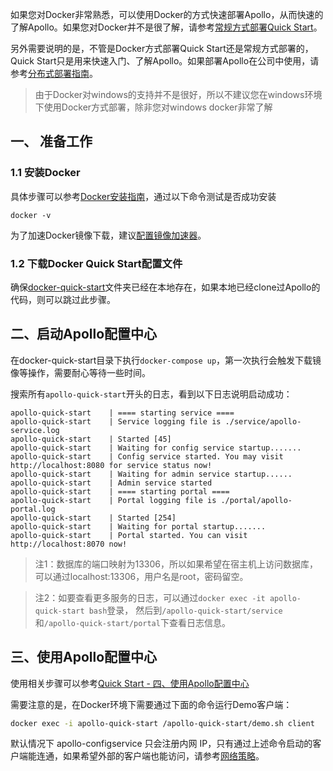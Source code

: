 如果您对Docker非常熟悉，可以使用Docker的方式快速部署Apollo，从而快速的了解Apollo。如果您对Docker并不是很了解，请参考[常规方式部署Quick Start](zh/deployment/quick-start)。

另外需要说明的是，不管是Docker方式部署Quick Start还是常规方式部署的，Quick Start只是用来快速入门、了解Apollo。如果部署Apollo在公司中使用，请参考[分布式部署指南](zh/deployment/distributed-deployment-guide)。

> 由于Docker对windows的支持并不是很好，所以不建议您在windows环境下使用Docker方式部署，除非您对windows docker非常了解

## 一、 准备工作

### 1.1 安装Docker
具体步骤可以参考[Docker安装指南](https://yeasy.gitbooks.io/docker_practice/content/install/)，通过以下命令测试是否成功安装
```
docker -v
```

为了加速Docker镜像下载，建议[配置镜像加速器](https://yeasy.gitbooks.io/docker_practice/content/install/mirror.html)。

### 1.2 下载Docker Quick Start配置文件

确保[docker-quick-start](https://github.com/apolloconfig/apollo/tree/master/scripts/docker-quick-start)文件夹已经在本地存在，如果本地已经clone过Apollo的代码，则可以跳过此步骤。

## 二、启动Apollo配置中心

在docker-quick-start目录下执行`docker-compose up`，第一次执行会触发下载镜像等操作，需要耐心等待一些时间。

搜索所有`apollo-quick-start`开头的日志，看到以下日志说明启动成功：
```log
apollo-quick-start    | ==== starting service ====
apollo-quick-start    | Service logging file is ./service/apollo-service.log
apollo-quick-start    | Started [45]
apollo-quick-start    | Waiting for config service startup.......
apollo-quick-start    | Config service started. You may visit http://localhost:8080 for service status now!
apollo-quick-start    | Waiting for admin service startup......
apollo-quick-start    | Admin service started
apollo-quick-start    | ==== starting portal ====
apollo-quick-start    | Portal logging file is ./portal/apollo-portal.log
apollo-quick-start    | Started [254]
apollo-quick-start    | Waiting for portal startup.......
apollo-quick-start    | Portal started. You can visit http://localhost:8070 now!
```

> 注1：数据库的端口映射为13306，所以如果希望在宿主机上访问数据库，可以通过localhost:13306，用户名是root，密码留空。

> 注2：如要查看更多服务的日志，可以通过`docker exec -it apollo-quick-start bash`登录， 然后到`/apollo-quick-start/service`和`/apollo-quick-start/portal`下查看日志信息。

## 三、使用Apollo配置中心

使用相关步骤可以参考[Quick Start - 四、使用Apollo配置中心](zh/deployment/quick-start#四、使用apollo配置中心)

需要注意的是，在Docker环境下需要通过下面的命令运行Demo客户端：
```bash
docker exec -i apollo-quick-start /apollo-quick-start/demo.sh client
```

默认情况下 apollo-configservice 只会注册内网 IP，只有通过上述命令启动的客户端能连通，如果希望外部的客户端也能访问，请参考[网络策略](zh/deployment/distributed-deployment-guide?id=_14-网络策略)。